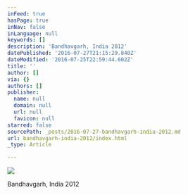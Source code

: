 ```yaml
---
inFeed: true
hasPage: true
inNav: false
inLanguage: null
keywords: []
description: 'Bandhavgarh, India 2012'
datePublished: '2016-07-27T21:15:29.840Z'
dateModified: '2016-07-25T22:59:44.602Z'
title: ''
author: []
via: {}
authors: []
publisher:
  name: null
  domain: null
  url: null
  favicon: null
starred: false
sourcePath: _posts/2016-07-27-bandhavgarh-india-2012.md
url: bandhavgarh-india-2012/index.html
_type: Article

---
```

![](https://the-grid-user-content.s3-us-west-2.amazonaws.com/394dad78-478a-4794-81a8-74cdb86c07fa.jpg)

Bandhavgarh, India 2012